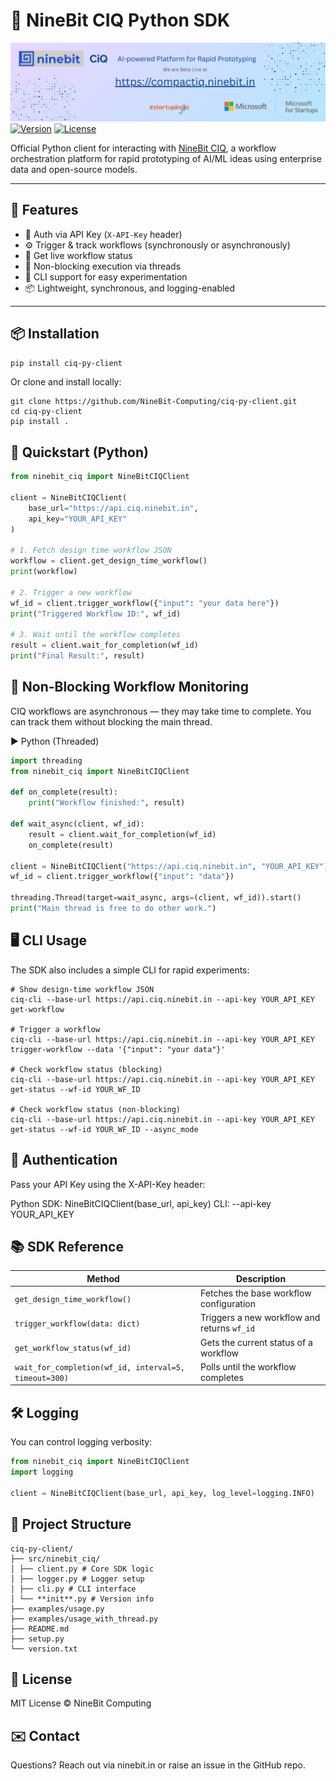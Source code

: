 # 🧠 NineBit CIQ Python SDK

![](banner.png)
[![Version](https://img.shields.io/pypi/v/ninebit-ciq)](https://pypi.org/project/ninebit-ciq)
[![License](https://img.shields.io/github/license/NineBit-Computing/ciq-py-client)](https://github.com/NineBit-Computing/ciq-py-client/blob/main/LICENSE)

Official Python client for interacting with [NineBit CIQ](https://ciq.ninebit.in), a workflow orchestration platform for rapid prototyping of AI/ML ideas using enterprise data and open-source models.

---

## 🚀 Features

- 🔐 Auth via API Key (`X-API-Key` header)
- ⚙️ Trigger & track workflows (synchronously or asynchronously)
- 🔄 Get live workflow status
- 🧵 Non-blocking execution via threads
- 🧰 CLI support for easy experimentation
- 📦 Lightweight, synchronous, and logging-enabled

---

## 📦 Installation

```bash
pip install ciq-py-client
```

Or clone and install locally:

```
git clone https://github.com/NineBit-Computing/ciq-py-client.git
cd ciq-py-client
pip install .
```

## 🧪 Quickstart (Python)

```python
from ninebit_ciq import NineBitCIQClient

client = NineBitCIQClient(
    base_url="https://api.ciq.ninebit.in",
    api_key="YOUR_API_KEY"
)

# 1. Fetch design time workflow JSON
workflow = client.get_design_time_workflow()
print(workflow)

# 2. Trigger a new workflow
wf_id = client.trigger_workflow({"input": "your data here"})
print("Triggered Workflow ID:", wf_id)

# 3. Wait until the workflow completes
result = client.wait_for_completion(wf_id)
print("Final Result:", result)

```

## 🧠 Non-Blocking Workflow Monitoring

CIQ workflows are asynchronous — they may take time to complete. You can track them without blocking the main thread.

▶ Python (Threaded)

```python
import threading
from ninebit_ciq import NineBitCIQClient

def on_complete(result):
    print("Workflow finished:", result)

def wait_async(client, wf_id):
    result = client.wait_for_completion(wf_id)
    on_complete(result)

client = NineBitCIQClient("https://api.ciq.ninebit.in", "YOUR_API_KEY")
wf_id = client.trigger_workflow({"input": "data"})

threading.Thread(target=wait_async, args=(client, wf_id)).start()
print("Main thread is free to do other work.")
```

## 🖥️ CLI Usage

The SDK also includes a simple CLI for rapid experiments:

```
# Show design-time workflow JSON
ciq-cli --base-url https://api.ciq.ninebit.in --api-key YOUR_API_KEY get-workflow

# Trigger a workflow
ciq-cli --base-url https://api.ciq.ninebit.in --api-key YOUR_API_KEY trigger-workflow --data '{"input": "your data"}'

# Check workflow status (blocking)
ciq-cli --base-url https://api.ciq.ninebit.in --api-key YOUR_API_KEY get-status --wf-id YOUR_WF_ID

# Check workflow status (non-blocking)
ciq-cli --base-url https://api.ciq.ninebit.in --api-key YOUR_API_KEY get-status --wf-id YOUR_WF_ID --async_mode
```

## 🔐 Authentication

Pass your API Key using the X-API-Key header:

Python SDK: NineBitCIQClient(base_url, api_key)
CLI: --api-key YOUR_API_KEY

## 📚 SDK Reference

| Method                                                | Description                                 |
| ----------------------------------------------------- | ------------------------------------------- |
| `get_design_time_workflow()`                          | Fetches the base workflow configuration     |
| `trigger_workflow(data: dict)`                        | Triggers a new workflow and returns `wf_id` |
| `get_workflow_status(wf_id)`                          | Gets the current status of a workflow       |
| `wait_for_completion(wf_id, interval=5, timeout=300)` | Polls until the workflow completes          |

## 🛠️ Logging

You can control logging verbosity:

```python
from ninebit_ciq import NineBitCIQClient
import logging

client = NineBitCIQClient(base_url, api_key, log_level=logging.INFO)
```

## 📁 Project Structure

```
ciq-py-client/
├── src/ninebit_ciq/
│ ├── client.py # Core SDK logic
│ ├── logger.py # Logger setup
│ ├── cli.py # CLI interface
│ └── **init**.py # Version info
├── examples/usage.py
├── examples/usage_with_thread.py
├── README.md
├── setup.py
└── version.txt
```

## 📄 License

MIT License © NineBit Computing

## ✉️ Contact

Questions? Reach out via ninebit.in or raise an issue in the GitHub repo.
